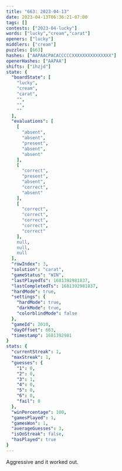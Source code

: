 ```yaml
---
title: "663: 2023-04-13"
date: 2023-04-13T06:36:21-07:00
tags: []
contests: ["2023-04-lucky"]
words: ["lucky","cream","carat"]
openers: ["lucky"]
middlers: ["cream"]
puzzles: [663]
hashes: ["AAPAACPACACCCCCXXXXXXXXXXXXXXX"]
openerHashes: ["AAPAA"]
shifts: ["ihzjd"]
state: {
  "boardState": [
    "lucky",
    "cream",
    "carat",
    "",
    "",
    ""
  ],
  "evaluations": [
    [
      "absent",
      "absent",
      "present",
      "absent",
      "absent"
    ],
    [
      "correct",
      "present",
      "absent",
      "correct",
      "absent"
    ],
    [
      "correct",
      "correct",
      "correct",
      "correct",
      "correct"
    ],
    null,
    null,
    null
  ],
  "rowIndex": 3,
  "solution": "carat",
  "gameStatus": "WIN",
  "lastPlayedTs": 1681392981837,
  "lastCompletedTs": 1681392981837,
  "hardMode": true,
  "settings": {
    "hardMode": true,
    "darkMode": true,
    "colorblindMode": false
  },
  "gameId": 2010,
  "dayOffset": 663,
  "timestamp": 1681392981
}
stats: {
  "currentStreak": 1,
  "maxStreak": 1,
  "guesses": {
    "1": 0,
    "2": 0,
    "3": 1,
    "4": 0,
    "5": 0,
    "6": 0,
    "fail": 0
  },
  "winPercentage": 100,
  "gamesPlayed": 1,
  "gamesWon": 1,
  "averageGuesses": 3,
  "isOnStreak": false,
  "hasPlayed": true
}
---
```

<!-- more -->
Aggressive and it worked out.
